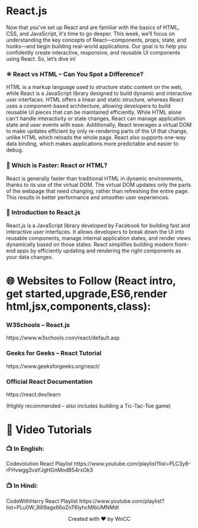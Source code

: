 <h1>React.js</h1>

Now that you've set up React and are familiar with the basics of HTML, CSS, and JavaScript, it's time to go deeper. This week, we’ll focus on understanding the key concepts of React—components, props, state, and hooks—and begin building real-world applications.
Our goal is to help you confidently create interactive, responsive, and reusable UI components using React.
So, let’s dive in!



<h3>⚛️ React vs HTML – Can You Spot a Difference?</h3>
HTML is a markup language used to structure static content on the web, while React is a JavaScript library designed to build dynamic and interactive user interfaces. HTML offers a linear and static structure, whereas React uses a component-based architecture, allowing developers to build reusable UI pieces that can be maintained efficiently. While HTML alone can't handle interactivity or state changes, React can manage application state and user events with ease. Additionally, React leverages a virtual DOM to make updates efficient by only re-rendering parts of the UI that change, unlike HTML which reloads the whole page. React also supports one-way data binding, which makes applications more predictable and easier to debug.



<h3>🚀 Which is Faster: React or HTML?</h3>
React is generally faster than traditional HTML in dynamic environments, thanks to its use of the virtual DOM. The virtual DOM updates only the parts of the webpage that need changing, rather than refreshing the entire page. This results in better performance and smoother user experiences.



<h3>🧠 Introduction to React.js</h3>
React.js is a JavaScript library developed by Facebook for building fast and interactive user interfaces. It allows developers to break down the UI into reusable components, manage internal application states, and render views dynamically based on those states.
React simplifies building modern front-end apps by efficiently updating and rendering the right components as your data changes.



# 🌐 Websites to Follow (React intro, get started,upgrade,ES6,render html,jsx,components,class):

<h3>W3Schools – React.js</h3>
 https://www.w3schools.com/react/default.asp 
 


<h3>Geeks for Geeks – React Tutorial</h3>
https://www.geeksforgeeks.org/react/



<h3>Official React Documentation</h3>
https://react.dev/learn	

 (Highly recommended – also includes building a Tic-Tac-Toe game)
 




# 🎥 Video Tutorials </h3>
<h3>📺 In English:</h3>
Codevolution React Playlist
https://www.youtube.com/playlist?list=PLC3y8-rFHvwgg3vaYJgHGnModB54rxOk3	



<h3>📺 In Hindi:</h3>
CodeWithHarry React Playlist
https://www.youtube.com/playlist?list=PLu0W_9lII9agx66oZnT6IyhcMIbUMNMdt	

<p align="center"> Created with ❤️ by WnCC </p>
